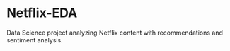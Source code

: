 # Netflix-EDA
Data Science project analyzing Netflix content with recommendations and sentiment analysis.
